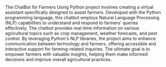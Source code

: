 The ChatBot for Farmers Using Python project involves creating a virtual assistant specifically designed to assist farmers. Developed with the Python programming language, this chatbot employs Natural Language Processing (NLP) capabilities to understand and respond to farmers' queries effectively. The chatbot provides real-time information on various agricultural topics such as crop management, weather forecasts, and pest control. By leveraging Python's NLP libraries, the project aims to enhance communication between technology and farmers, offering accessible and interactive support for farming-related inquiries. The ultimate goal is to empower farmers with valuable insights, helping them make informed decisions and improve overall agricultural practices.
